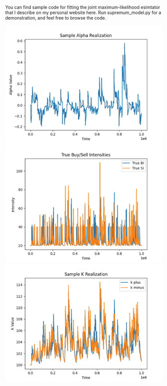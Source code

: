You can find sample code for fitting the joint maximum-likelihood esimtator that I describe on my personal website here. Run supremum_model.py for a demonstration, and feel free to browse the code. 

![Alt Text](/Figure_1.png?raw=true "Alpha Realization")
![Alt Text](/buy_sell.png?raw=true "Lambda Realization")
![Alt Text](/k_estimator.png?raw=true "K Realization")
